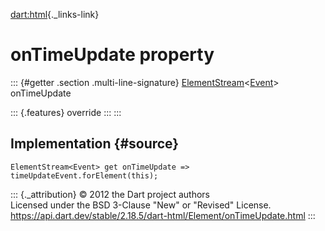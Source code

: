 [dart:html](../../dart-html/dart-html-library){._links-link}

onTimeUpdate property
=====================

::: {#getter .section .multi-line-signature}
[ElementStream](../elementstream-class)\<[Event](../event-class)\>
onTimeUpdate

::: {.features}
override
:::
:::

Implementation {#source}
--------------

``` {.language-dart data-language="dart"}
ElementStream<Event> get onTimeUpdate => timeUpdateEvent.forElement(this);
```

::: {._attribution}
© 2012 the Dart project authors\
Licensed under the BSD 3-Clause \"New\" or \"Revised\" License.\
<https://api.dart.dev/stable/2.18.5/dart-html/Element/onTimeUpdate.html>
:::
